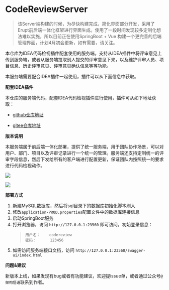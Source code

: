 # CodeReviewServer

> 
> 该Server端构建的时候，为尽快构建完成，简化界面部分开发，采用了Erupt前后端一体化框架进行界面生成。使用了一段时间发现较多定制化想法难以实施，所以目前正在使用SpringBoot + Vue 构建一个更完善的后端管理界面，计划4月初会更新，如有需要，请关注。
> 


本仓库为IDEA代码检视插件配套使用的服务端。支持从IDEA插件中将评审意见上传到服务端，或者从服务端拉取别人提交的评审意见下来，以及维护评审人员、项目信息、历史评审意见、评审意见确认信息等等功能。

本服务端需要配合IDEA插件一起使用，插件可以从下面信息中获取。


**配套IDEA插件**

本仓库的服务端代码，配套IDEA代码检视插件进行使用，插件可从如下地址获取：

- [github仓库地址](https://github.com/veezean/IntellijIDEA-CodeReview-Plugin)

- [gitee仓库地址](https://gitee.com/veezean/IntellijIDEA-CodeReview-Plugin)

**版本说明**

本服务端属于前后端一体化部署，提供了统一服务端，用于团队协作场景，可以对用户、部门、项目以及评审记录进行一个统一的管理。服务端还支持定制统一的评审字段信息，然后下发给所有的客户端进行配置更新，保证团队内按照统一的要求进行代码检视动作。

![](https://pics.codingcoder.cn/pics/202303122311867.png)

![](https://pics.codingcoder.cn/pics/202303122311188.png)

**部署方式**

1. 新建MySQL数据库，然后将sql目录下的数据库初始化脚本刷入
2. 修改`application-PROD.properties`配置文件中的数据库连接信息
3. 启动SpringBoot服务
4. 打开浏览器，访问 `http://127.0.0.1:23560` 即可访问。初始登录信息：
    >     用户名：    codereview
    >     密码：      123456
5. 如需访问服务端接口文档，访问 `http://127.0.0.1:23560/swagger-ui/index.html`

**问题&建议**

新版本上线，如果发现有bug或者有功能建议，欢迎提issue单，或者通过公众号`@架构悟道`联系到作者。
